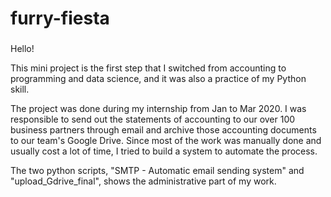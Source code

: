 # furry-fiesta

###
Hello!

This mini project is the first step that I switched from accounting to programming and data science, and it was also a practice of my Python skill.

The project was done during my internship from Jan to Mar 2020. 
I was responsible to send out the statements of accounting to our over 100 business partners through email and archive those accounting documents to our team's Google Drive. 
Since most of the work was manually done and usually cost a lot of time, I tried to build a system to automate the process.

The two python scripts, "SMTP - Automatic email sending system" and "upload_Gdrive_final", shows the administrative part of my work. 
###
